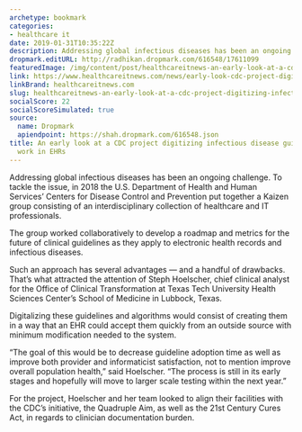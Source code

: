 ```yaml
---
archetype: bookmark
categories:
- healthcare it
date: 2019-01-31T10:35:22Z
description: Addressing global infectious diseases has been an ongoing challenge.
dropmark.editURL: http://radhikan.dropmark.com/616548/17611099
featuredImage: /img/content/post/healthcareitnews-an-early-look-at-a-cdc-project-digitizing-infectious-disease-guidelines-to-work-in-ehrs.jpg
link: https://www.healthcareitnews.com/news/early-look-cdc-project-digitizing-infectious-disease-guidelines-work-ehrs
linkBrand: healthcareitnews.com
slug: healthcareitnews-an-early-look-at-a-cdc-project-digitizing-infectious-disease-guidelines-to-work-in-ehrs
socialScore: 22
socialScoreSimulated: true
source:
  name: Dropmark
  apiendpoint: https://shah.dropmark.com/616548.json
title: An early look at a CDC project digitizing infectious disease guidelines to
  work in EHRs
---
```

Addressing global infectious diseases has been an ongoing challenge. To tackle the issue, in 2018 the U.S. Department of Health and Human Services’ Centers for Disease Control and Prevention put together a Kaizen group consisting of an interdisciplinary collection of healthcare and IT professionals.

The group worked collaboratively to develop a roadmap and metrics for the future of clinical guidelines as they apply to electronic health records and infectious diseases.

Such an approach has several advantages — and a handful of drawbacks. That’s what attracted the attention of Steph Hoelscher, chief clinical analyst for the Office of Clinical Transformation at Texas Tech University Health Sciences Center’s School of Medicine in Lubbock, Texas.

Digitalizing these guidelines and algorithms would consist of creating them in a way that an EHR could accept them quickly from an outside source with minimum modification needed to the system.

“The goal of this would be to decrease guideline adoption time as well as improve both provider and informaticist satisfaction, not to mention improve overall population health,” said Hoelscher. “The process is still in its early stages and hopefully will move to larger scale testing within the next year.”

For the project, Hoelscher and her team looked to align their facilities with the CDC’s initiative, the Quadruple Aim, as well as the 21st Century Cures Act, in regards to clinician documentation burden.

